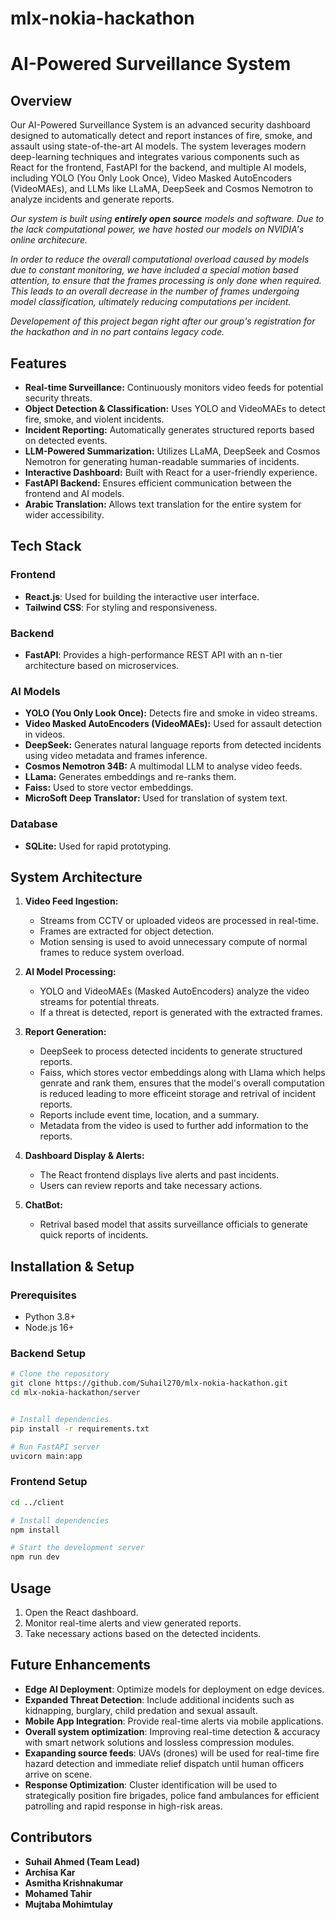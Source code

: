 # mlx-nokia-hackathon

# AI-Powered Surveillance System

## Overview
Our AI-Powered Surveillance System is an advanced security dashboard designed to automatically detect and report instances of fire, smoke, and assault using state-of-the-art AI models. The system leverages modern deep-learning techniques and integrates various components such as React for the frontend, FastAPI for the backend, and multiple AI models, including YOLO (You Only Look Once), Video Masked AutoEncoders (VideoMAEs), and LLMs like LLaMA, DeepSeek and Cosmos Nemotron to analyze incidents and generate reports.

*Our system is built using <b>entirely open source</b> models and software. Due to the lack computational power, we have hosted our models on NVIDIA's online architecure.*

*In order to reduce the overall computational overload caused by models due to constant monitoring, we have included a special motion based attention, to ensure that the frames processing is only done when required. This leads to an overall decrease in the number of frames undergoing model classification, ultimately reducing computations per incident.*

*Developement of this project began right after our group's registration for the hackathon and in no part contains legacy code.*


## Features
- **Real-time Surveillance:** Continuously monitors video feeds for potential security threats.
- **Object Detection & Classification:** Uses YOLO and VideoMAEs to detect fire, smoke, and violent incidents.
- **Incident Reporting:** Automatically generates structured reports based on detected events.
- **LLM-Powered Summarization:** Utilizes LLaMA, DeepSeek and Cosmos Nemotron for generating human-readable summaries of incidents.
- **Interactive Dashboard:** Built with React for a user-friendly experience.
- **FastAPI Backend:** Ensures efficient communication between the frontend and AI models.
- **Arabic Translation:** Allows text translation for the entire system for wider accessibility.

## Tech Stack
### Frontend
- **React.js**: Used for building the interactive user interface.
- **Tailwind CSS**: For styling and responsiveness.

### Backend
- **FastAPI**: Provides a high-performance REST API with an n-tier architecture based on microservices.

### AI Models
- **YOLO (You Only Look Once):** Detects fire and smoke in video streams.
- **Video Masked AutoEncoders (VideoMAEs):** Used for assault detection in videos.
- **DeepSeek:** Generates natural language reports from detected incidents using video metadata and frames inference.
- **Cosmos Nemotron 34B:** A multimodal LLM to analyse video feeds.
- **LLama:** Generates embeddings and re-ranks them.
- **Faiss:** Used to store vector embeddings.
- **MicroSoft Deep Translator:** Used for translation of system text.


### Database
- **SQLite:** Used for rapid prototyping.


## System Architecture
1. **Video Feed Ingestion:**
   - Streams from CCTV or uploaded videos are processed in real-time.
   - Frames are extracted for object detection.
   - Motion sensing is used to avoid unnecessary compute of normal frames to reduce system overload.

2. **AI Model Processing:**
   - YOLO and VideoMAEs (Masked AutoEncoders) analyze the video streams for potential threats.
   - If a threat is detected, report is generated with the extracted frames.

3. **Report Generation:**
   - DeepSeek to process detected incidents to generate structured reports.
   - Faiss, which stores vector embeddings along with Llama which helps genrate and rank them, ensures that the model's overall computation is reduced leading to more efficeint storage and retrival of incident reports.
   - Reports include event time, location, and a summary.
   - Metadata from the video is used to further add information to the reports.

4. **Dashboard Display & Alerts:**
   - The React frontend displays live alerts and past incidents.
   - Users can review reports and take necessary actions.

5. **ChatBot:** 
    - Retrival based model that assits surveillance officials to generate quick reports of incidents. 

## Installation & Setup
### Prerequisites
- Python 3.8+
- Node.js 16+

### Backend Setup
```bash
# Clone the repository
git clone https://github.com/Suhail270/mlx-nokia-hackathon.git
cd mlx-nokia-hackathon/server


# Install dependencies
pip install -r requirements.txt

# Run FastAPI server
uvicorn main:app 
```

### Frontend Setup
```bash
cd ../client

# Install dependencies
npm install

# Start the development server
npm run dev
```

## Usage
1. Open the React dashboard.
2. Monitor real-time alerts and view generated reports.
3. Take necessary actions based on the detected incidents.

## Future Enhancements

- **Edge AI Deployment**: Optimize models for deployment on edge devices.
- **Expanded Threat Detection**: Include additional incidents such as kidnapping, burglary, child predation and sexual assault.
- **Mobile App Integration**: Provide real-time alerts via mobile applications.
- **Overall system optimization**: Improving real-time detection & accuracy​ with smart network solutions and lossless compression modules.
- **Exapanding source feeds**: UAVs (drones) will be used for real-time fire hazard detection and immediate relief dispatch until human officers arrive on scene.
- **Response Optimization**: Cluster identification will be used to strategically position fire brigades, police fand ambulances for  efficient patrolling and rapid response in high-risk areas.

## Contributors
- **Suhail Ahmed (Team Lead)**
- **Archisa Kar** 
- **Asmitha Krishnakumar**
- **Mohamed Tahir**
- **Mujtaba Mohimtulay**

